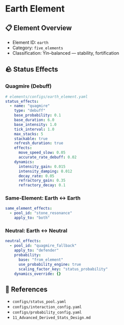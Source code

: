 # Earth Element

## 📋 Element Overview
- Element ID: `earth`
- Category: `five_elements`
- Classification: Yin–balanced — stability, fortification

## 🪨 Status Effects

### Quagmire (Debuff)

```yaml
# elements/configs/earth_element.yaml
status_effects:
  - name: "quagmire"
    type: "debuff"
    base_probability: 0.1
    base_duration: 6.0
    base_intensity: 1.0
    tick_interval: 1.0
    max_stacks: 5
    stackable: true
    refresh_duration: true
    effects:
      move_speed_slow: 0.05
      accurate_rate_debuff: 0.02
    dynamics:
      intensity_gain: 0.015
      intensity_damping: 0.012
      decay_rate: 0.05
      refractory_gain: 0.35
      refractory_decay: 0.1
```

### Same-Element: Earth ↔ Earth

```yaml
same_element_effects:
  - pool_id: "stone_resonance"
    apply_to: "both"
```

### Neutral: Earth ↔ Neutral

```yaml
neutral_effects:
  - pool_id: "quagmire_fallback"
    apply_to: "defender"
    probability:
      base: "from_element"
      use_probability_engine: true
      scaling_factor_key: "status_probability"
    dynamics_override: {}
```

## 🔗 References
- `configs/status_pool.yaml`
- `configs/interaction_config.yaml`
- `configs/probability_config.yaml`
- `11_Advanced_Derived_Stats_Design.md`
